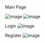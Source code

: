 Main Page

![image](https://github.com/user-attachments/assets/950dfff9-45b4-4624-b9fe-19263888cfb9)
![image](https://github.com/user-attachments/assets/e7692f44-9d18-4764-bb4f-f8e1de708bc3)

Login
![image](https://github.com/user-attachments/assets/3b3b72b7-44fc-4f11-aae1-3701134af65f)

Register
![image](https://github.com/user-attachments/assets/95d5747d-a226-4c5e-af30-253fb48d223c)

